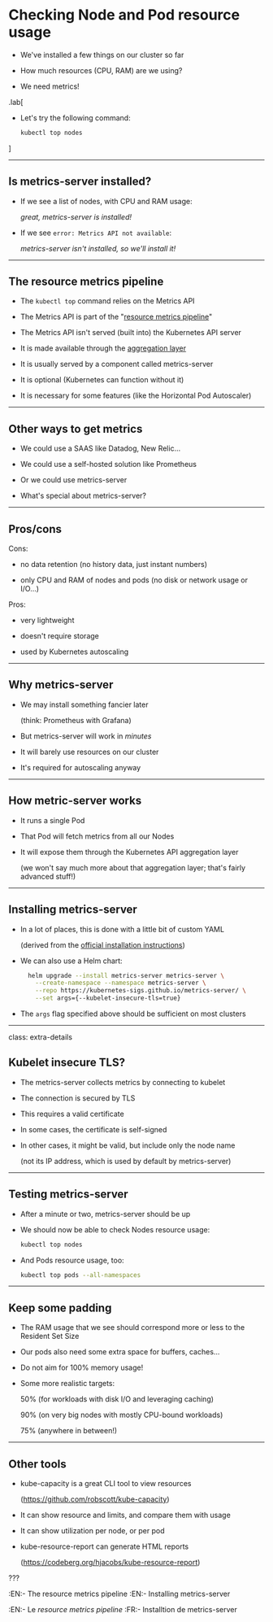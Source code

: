 # Checking Node and Pod resource usage

- We've installed a few things on our cluster so far

- How much resources (CPU, RAM) are we using?

- We need metrics!

.lab[

- Let's try the following command:
  ```bash
  kubectl top nodes
  ```
]

---

## Is metrics-server installed?

- If we see a list of nodes, with CPU and RAM usage:

  *great, metrics-server is installed!*

- If we see `error: Metrics API not available`:

  *metrics-server isn't installed, so we'll install it!*

---

## The resource metrics pipeline

- The `kubectl top` command relies on the Metrics API

- The Metrics API is part of the "[resource metrics pipeline]"

- The Metrics API isn't served (built into) the Kubernetes API server

- It is made available through the [aggregation layer]

- It is usually served by a component called metrics-server

- It is optional (Kubernetes can function without it)

- It is necessary for some features (like the Horizontal Pod Autoscaler)

[resource metrics pipeline]: https://kubernetes.io/docs/tasks/debug-application-cluster/resource-metrics-pipeline/
[aggregation layer]: https://kubernetes.io/docs/concepts/extend-kubernetes/api-extension/apiserver-aggregation/

---

## Other ways to get metrics

- We could use a SAAS like Datadog, New Relic...

- We could use a self-hosted solution like Prometheus

- Or we could use metrics-server

- What's special about metrics-server?

---

## Pros/cons

Cons:

- no data retention (no history data, just instant numbers)

- only CPU and RAM of nodes and pods (no disk or network usage or I/O...)

Pros:

- very lightweight

- doesn't require storage

- used by Kubernetes autoscaling

---

## Why metrics-server

- We may install something fancier later

  (think: Prometheus with Grafana)

- But metrics-server will work in *minutes*

- It will barely use resources on our cluster

- It's required for autoscaling anyway

---

## How metric-server works

- It runs a single Pod

- That Pod will fetch metrics from all our Nodes

- It will expose them through the Kubernetes API aggregation layer

  (we won't say much more about that aggregation layer; that's fairly advanced stuff!)

---

## Installing metrics-server

- In a lot of places, this is done with a little bit of custom YAML

  (derived from the [official installation instructions](https://github.com/kubernetes-sigs/metrics-server#installation))

- We can also use a Helm chart:
  ```bash
    helm upgrade --install metrics-server metrics-server \
      --create-namespace --namespace metrics-server \
      --repo https://kubernetes-sigs.github.io/metrics-server/ \
      --set args={--kubelet-insecure-tls=true}
  ```

- The `args` flag specified above should be sufficient on most clusters

---

class: extra-details

## Kubelet insecure TLS?

- The metrics-server collects metrics by connecting to kubelet

- The connection is secured by TLS

- This requires a valid certificate

- In some cases, the certificate is self-signed

- In other cases, it might be valid, but include only the node name

  (not its IP address, which is used by default by metrics-server)

---

## Testing metrics-server

- After a minute or two, metrics-server should be up

- We should now be able to check Nodes resource usage:
  ```bash
  kubectl top nodes
  ```

- And Pods resource usage, too:
  ```bash
  kubectl top pods --all-namespaces
  ```

---

## Keep some padding

- The RAM usage that we see should correspond more or less to the Resident Set Size

- Our pods also need some extra space for buffers, caches...

- Do not aim for 100% memory usage!

- Some more realistic targets:

  50% (for workloads with disk I/O and leveraging caching)

  90% (on very big nodes with mostly CPU-bound workloads)

  75% (anywhere in between!)

---

## Other tools

- kube-capacity is a great CLI tool to view resources

  (https://github.com/robscott/kube-capacity)

- It can show resource and limits, and compare them with usage

- It can show utilization per node, or per pod

- kube-resource-report can generate HTML reports

  (https://codeberg.org/hjacobs/kube-resource-report)

???

:EN:- The resource metrics pipeline
:EN:- Installing metrics-server

:EN:- Le *resource metrics pipeline*
:FR:- Installtion de metrics-server
